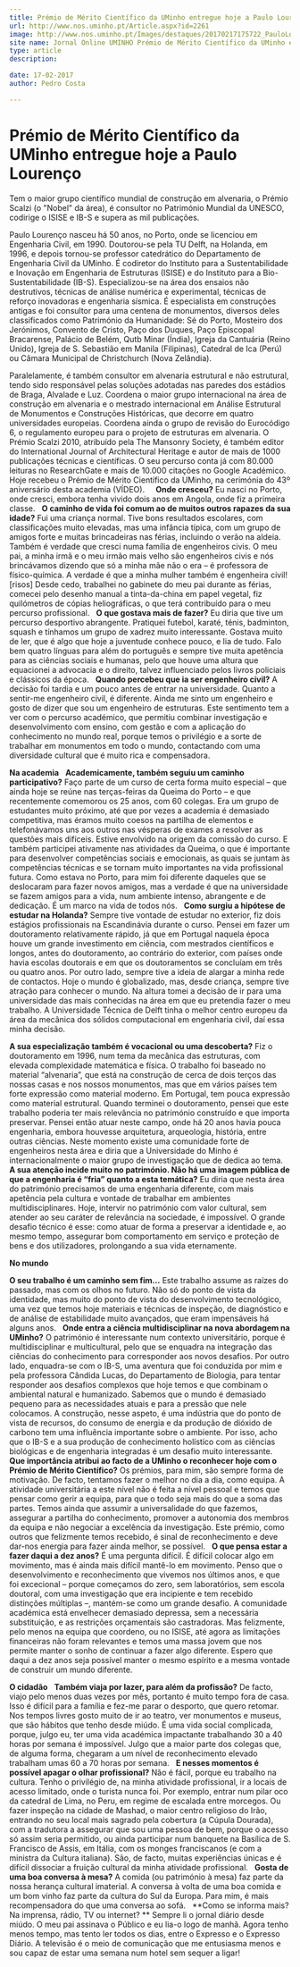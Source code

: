 ```yaml
---
title: Prémio de Mérito Científico da UMinho entregue hoje a Paulo Lourenço
url: http://www.nos.uminho.pt/Article.aspx?id=2261
image: http://www.nos.uminho.pt/Images/destaques/20170217175722_PauloLourenco2.jpg
site name: Jornal Online UMINHO Prémio de Mérito Científico da UMinho entregue hoje a Paulo Lourenço
type: article
description: 

date: 17-02-2017
author: Pedro Costa

---
```

# Prémio de Mérito Científico da UMinho entregue hoje a Paulo Lourenço


  

Tem o maior grupo científico mundial de construção em alvenaria, o Prémio Scalzi (o "Nobel" da área), é consultor no Património Mundial da UNESCO, codirige o ISISE e IB-S e supera as mil publicações.

Paulo Lourenço nasceu há 50 anos, no Porto, onde se licenciou em Engenharia Civil, em 1990. Doutorou-se pela TU Delft, na Holanda, em 1996, e depois tornou-se professor catedrático do Departamento de Engenharia Civil da UMinho. É codiretor do Instituto para a Sustentabilidade e Inovação em Engenharia de Estruturas (ISISE) e do Instituto para a Bio-Sustentabilidade (IB-S). Especializou-se na área dos ensaios não destrutivos, técnicas de análise numérica e experimental, técnicas de reforço inovadoras e engenharia sísmica. É especialista em construções antigas e foi consultor para uma centena de monumentos, diversos deles classificados como Património da Humanidade: Sé do Porto, Mosteiro dos Jerónimos, Convento de Cristo, Paço dos Duques, Paço Episcopal Bracarense, Palácio de Belém, Qutb Minar (Índia), Igreja da Cantuária (Reino Unido), Igreja de S. Sebastião em Manila (Filipinas), Catedral de Ica (Perú) ou Câmara Municipal de Christchurch (Nova Zelândia).

Paralelamente, é também consultor em alvenaria estrutural e não estrutural, tendo sido responsável pelas soluções adotadas nas paredes dos estádios de Braga, Alvalade e Luz. Coordena o maior grupo internacional na área de construção em alvenaria e o mestrado internacional em Análise Estrutural de Monumentos e Construções Históricas, que decorre em quatro universidades europeias. Coordena ainda o grupo de revisão do Eurocódigo 6, o regulamento europeu para o projeto de estruturas em alvenaria. O Prémio Scalzi 2010, atribuído pela The Mansonry Society, é também editor do International Journal of Architectural Heritage e autor de mais de 1000 publicações técnicas e científicas. O seu percurso conta já com 80.000 leituras no ResearchGate e mais de 10.000 citações no Google Académico. Hoje recebeu o Prémio de Mérito Científico da UMinho, na cerimónia do 43º aniversário desta academia (VÍDEO).
 
 
**Onde cresceu?** 
Eu nasci no Porto, onde cresci, embora tenha vivido dois anos em Angola, onde fiz a primeira classe.
 
**O caminho de vida foi comum ao de muitos outros rapazes da sua idade?** 
Fui uma criança normal. Tive bons resultados escolares, com classificações muito elevadas, mas uma infância típica, com um grupo de amigos forte e muitas brincadeiras nas férias, incluindo o verão na aldeia. Também é verdade que cresci numa família de engenheiros civis. O meu pai, a minha irmã e o meu irmão mais velho são engenheiros civis e nós brincávamos dizendo que só a minha mãe não o era – é professora de físico-química. A verdade é que a minha mulher também é engenheira civil! [risos] Desde cedo, trabalhei no gabinete do meu pai durante as férias, comecei pelo desenho manual a tinta-da-china em papel vegetal, fiz quilómetros de cópias heliográficas, o que terá contribuído para o meu percurso profissional.
 
**O que gostava mais de fazer?** 
Eu diria que tive um percurso desportivo abrangente. Pratiquei futebol, karaté, ténis, badminton, squash e tínhamos um grupo de xadrez muito interessante. Gostava muito de ler, que é algo que hoje a juventude conhece pouco, e lia de tudo. Falo bem quatro línguas para além do português e sempre tive muita apetência para as ciências sociais e humanas, pelo que houve uma altura que equacionei a advocacia e o direito, talvez influenciado pelos livros policiais e clássicos da época.
 
**Quando percebeu que ia ser engenheiro civil?** 
A decisão foi tardia e um pouco antes de entrar na universidade. Quanto a sentir-me engenheiro civil, é diferente. Ainda me sinto um engenheiro e gosto de dizer que sou um engenheiro de estruturas. Este sentimento tem a ver com o percurso académico, que permitiu combinar investigação e desenvolvimento com ensino, com gestão e com a aplicação do conhecimento no mundo real, porque temos o privilégio e a sorte de trabalhar em monumentos em todo o mundo, contactando com uma diversidade cultural que é muito rica e compensadora.
 

**Na academia** 
 
**Academicamente, também seguiu um caminho participativo?** 
Faço parte de um curso de certa forma muito especial – que ainda hoje se reúne nas terças-feiras da Queima do Porto – e que recentemente comemorou os 25 anos, com 60 colegas. Era um grupo de estudantes muito próximo, até que por vezes a academia é demasiado competitiva, mas éramos muito coesos na partilha de elementos e telefonávamos uns aos outros nas vésperas de exames a resolver as questões mais difíceis. Estive envolvido na origem da comissão do curso. E também participei ativamente nas atividades da Queima, o que é importante para desenvolver competências sociais e emocionais, as quais se juntam às competências técnicas e se tornam muito importantes na vida profissional futura. Como estava no Porto, para mim foi diferente daqueles que se deslocaram para fazer novos amigos, mas a verdade é que na universidade se fazem amigos para a vida, num ambiente intenso, abrangente e de dedicação. É um marco na vida de todos nós.
 
**Como surgiu a hipótese de estudar na Holanda?** 
Sempre tive vontade de estudar no exterior, fiz dois estágios profissionais na Escandinávia durante o curso. Pensei em fazer um doutoramento relativamente rápido, já que em Portugal naquela época houve um grande investimento em ciência, com mestrados científicos e longos, antes do doutoramento, ao contrário do exterior, com países onde havia escolas doutorais e em que os doutoramentos se concluíam em três ou quatro anos. Por outro lado, sempre tive a ideia de alargar a minha rede de contactos. Hoje o mundo é globalizado, mas, desde criança, sempre tive atração para conhecer o mundo. Na altura tomei a decisão de ir para uma universidade das mais conhecidas na área em que eu pretendia fazer o meu trabalho. A Universidade Técnica de Delft tinha o melhor centro europeu da área da mecânica dos sólidos computacional em engenharia civil, daí essa minha decisão.

**A sua especialização também é vocacional ou uma descoberta?** 
Fiz o doutoramento em 1996, num tema da mecânica das estruturas, com elevada complexidade matemática e física. O trabalho foi baseado no material “alvenaria”, que está na construção de cerca de dois terços das nossas casas e nos nossos monumentos, mas que em vários países tem forte expressão como material moderno. Em Portugal, tem pouca expressão como material estrutural. Quando terminei o doutoramento, pensei que este trabalho poderia ter mais relevância no património construído e que importa preservar. Pensei então atuar neste campo, onde há 20 anos havia pouca engenharia, embora houvesse arquitetura, arqueologia, história, entre outras ciências. Neste momento existe uma comunidade forte de engenheiros nesta área e diria que a Universidade do Minho é internacionalmente o maior grupo de investigação que de dedica ao tema.
 
**A sua atenção incide muito no património. Não há uma imagem pública de que a engenharia é “fria” quanto a esta temática?** 
Eu diria que nesta área do património precisamos de uma engenharia diferente, com mais apetência pela cultura e vontade de trabalhar em ambientes multidisciplinares. Hoje, intervir no património com valor cultural, sem atender ao seu caráter de relevância na sociedade, é impossível. O grande desafio técnico é esse: como atuar de forma a preservar a identidade e, ao mesmo tempo, assegurar bom comportamento em serviço e proteção de bens e dos utilizadores, prolongando a sua vida eternamente.
 

**No mundo** 

**O seu trabalho é um caminho sem fim…** 
Este trabalho assume as raízes do passado, mas com os olhos no futuro. Não só do ponto de vista da identidade, mas muito do ponto de vista do desenvolvimento tecnológico, uma vez que temos hoje materiais e técnicas de inspeção, de diagnóstico e de análise de estabilidade muito avançados, que eram impensáveis há alguns anos.
 
**Onde entra a ciência multidisciplinar na nova abordagem na UMinho?** 
O património é interessante num contexto universitário, porque é multidisciplinar e multicultural, pelo que se enquadra na integração das ciências do conhecimento para corresponder aos novos desafios. Por outro lado, enquadra-se com o IB-S, uma aventura que foi conduzida por mim e pela professora Cândida Lucas, do Departamento de Biologia, para tentar responder aos desafios complexos que hoje temos e que combinam o ambiental natural e humanizado. Sabemos que o mundo é demasiado pequeno para as necessidades atuais e para a pressão que nele colocamos. A construção, nesse aspeto, é uma indústria que do ponto de vista de recursos, do consumo de energia e da produção de dióxido de carbono tem uma influência importante sobre o ambiente. Por isso, acho que o IB-S e a sua produção de conhecimento holístico com as ciências biológicas e de engenharia integradas é um desafio muito interessante.
 
**Que importância atribui ao facto de a UMinho o reconhecer hoje com o Prémio de Mérito Científico?** 
Os prémios, para mim, são sempre forma de motivação. De facto, tentamos fazer o melhor no dia a dia, como equipa. A atividade universitária a este nível não é feita a nível pessoal e temos que pensar como gerir a equipa, para que o todo seja mais do que a soma das partes. Temos ainda que assumir a universalidade do que fazemos, assegurar a partilha do conhecimento, promover a autonomia dos membros da equipa e não negociar a excelência da investigação. Este prémio, como outros que felizmente temos recebido, é sinal de reconhecimento e deve dar-nos energia para fazer ainda melhor, se possível.
 
**O que pensa estar a fazer daqui a dez anos?** 
É uma pergunta difícil. É difícil colocar algo em movimento, mas é ainda mais difícil mantê-lo em movimento. Penso que o desenvolvimento e reconhecimento que vivemos nos últimos anos, e que foi excecional – porque começamos do zero, sem laboratórios, sem escola doutoral, com uma investigação que era incipiente e tem recebido distinções múltiplas –, mantém-se como um grande desafio. A comunidade académica está envelhecer demasiado depressa, sem a necessária substituição, e as restrições orçamentais são castradoras. Mas felizmente, pelo menos na equipa que coordeno, ou no ISISE, até agora as limitações financeiras não foram relevantes e temos uma massa jovem que nos permite manter o sonho de continuar a fazer algo diferente. Espero que daqui a dez anos seja possível manter o mesmo espírito e a mesma vontade de construir um mundo diferente.

**O cidadão** 
 
**Também viaja por lazer, para além da profissão?** 
De facto, viajo pelo menos duas vezes por mês, portanto é muito tempo fora de casa. Isso é difícil para a família e fez-me parar o desporto, que quero retomar. Nos tempos livres gosto muito de ir ao teatro, ver monumentos e museus, que são hábitos que tenho desde miúdo. É uma vida social complicada, porque, julgo eu, ter uma vida académica impactante trabalhando 30 a 40 horas por semana é impossível. Julgo que a maior parte dos colegas que, de alguma forma, chegaram a um nível de reconhecimento elevado trabalham umas 60 a 70 horas por semana.
 
**E nesses momentos é possível apagar o olhar profissional?** 
Não é fácil, porque eu trabalho na cultura. Tenho o privilégio de, na minha atividade profissional, ir a locais de acesso limitado, onde o turista nunca foi. Por exemplo, entrar num pilar oco da catedral de Lima, no Peru, em regime de escalada entre morcegos. Ou fazer inspeção na cidade de Mashad, o maior centro religioso do Irão, entrando no seu local mais sagrado pela cobertura (a Cúpula Dourada), com a tradutora a assegurar que sou uma pessoa de bem, porque o acesso só assim seria permitido, ou ainda participar num banquete na Basílica de S. Francisco de Assis, em Itália, com os monges franciscanos (e com a ministra da Cultura italiana). São, de facto, muitas experiências únicas e é difícil dissociar a fruição cultural da minha atividade profissional.
 
**Gosta de uma boa conversa à mesa?** 
A comida (ou património à mesa) faz parte da nossa herança cultural imaterial. A conversa à volta de uma boa comida e um bom vinho faz parte da cultura do Sul da Europa. Para mim, é mais recompensadora do que uma conversa ao sofá.
 
**Como se informa mais? Na imprensa, rádio, TV ou internet? ** 
Sempre li o jornal diário desde miúdo. O meu pai assinava o Público e eu lia-o logo de manhã. Agora tenho menos tempo, mas tento ler todos os dias, entre o Expresso e o Expresso Diário. A televisão é o meio de comunicação que me entusiasma menos e sou capaz de estar uma semana num hotel sem sequer a ligar!
 

